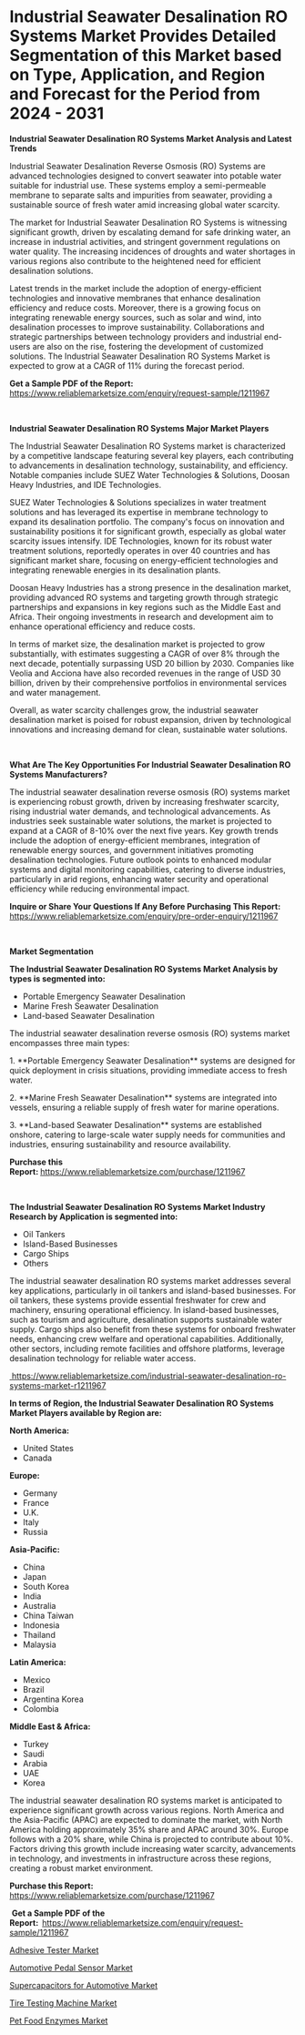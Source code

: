 <p><h1>Industrial Seawater Desalination RO Systems Market Provides Detailed Segmentation of this Market based on Type, Application, and Region and Forecast for the Period from 2024 - 2031</h1></p><p><strong>Industrial Seawater Desalination RO Systems Market Analysis and Latest Trends</strong></p>
<p><p>Industrial Seawater Desalination Reverse Osmosis (RO) Systems are advanced technologies designed to convert seawater into potable water suitable for industrial use. These systems employ a semi-permeable membrane to separate salts and impurities from seawater, providing a sustainable source of fresh water amid increasing global water scarcity. </p><p>The market for Industrial Seawater Desalination RO Systems is witnessing significant growth, driven by escalating demand for safe drinking water, an increase in industrial activities, and stringent government regulations on water quality. The increasing incidences of droughts and water shortages in various regions also contribute to the heightened need for efficient desalination solutions. </p><p>Latest trends in the market include the adoption of energy-efficient technologies and innovative membranes that enhance desalination efficiency and reduce costs. Moreover, there is a growing focus on integrating renewable energy sources, such as solar and wind, into desalination processes to improve sustainability. Collaborations and strategic partnerships between technology providers and industrial end-users are also on the rise, fostering the development of customized solutions. The Industrial Seawater Desalination RO Systems Market is expected to grow at a CAGR of 11% during the forecast period.</p></p>
<p><strong>Get a Sample PDF of the Report:&nbsp;</strong> <a href="https://www.reliablemarketsize.com/enquiry/request-sample/1211967?utm_campaign=1103&utm_medium=2&utm_source=Github&utm_content=ia&utm_term=06102024&utm_id=industrial-seawater-desalination-ro-systems">https://www.reliablemarketsize.com/enquiry/request-sample/1211967</a></p>
<p>&nbsp;</p>
<p><strong>Industrial Seawater Desalination RO Systems Major Market Players</strong></p>
<p><p>The Industrial Seawater Desalination RO Systems market is characterized by a competitive landscape featuring several key players, each contributing to advancements in desalination technology, sustainability, and efficiency. Notable companies include SUEZ Water Technologies & Solutions, Doosan Heavy Industries, and IDE Technologies.</p><p>SUEZ Water Technologies & Solutions specializes in water treatment solutions and has leveraged its expertise in membrane technology to expand its desalination portfolio. The company's focus on innovation and sustainability positions it for significant growth, especially as global water scarcity issues intensify. IDE Technologies, known for its robust water treatment solutions, reportedly operates in over 40 countries and has significant market share, focusing on energy-efficient technologies and integrating renewable energies in its desalination plants.</p><p>Doosan Heavy Industries has a strong presence in the desalination market, providing advanced RO systems and targeting growth through strategic partnerships and expansions in key regions such as the Middle East and Africa. Their ongoing investments in research and development aim to enhance operational efficiency and reduce costs.</p><p>In terms of market size, the desalination market is projected to grow substantially, with estimates suggesting a CAGR of over 8% through the next decade, potentially surpassing USD 20 billion by 2030. Companies like Veolia and Acciona have also recorded revenues in the range of USD 30 billion, driven by their comprehensive portfolios in environmental services and water management.</p><p>Overall, as water scarcity challenges grow, the industrial seawater desalination market is poised for robust expansion, driven by technological innovations and increasing demand for clean, sustainable water solutions.</p></p>
<p>&nbsp;</p>
<p><strong>What Are The Key Opportunities For Industrial Seawater Desalination RO Systems Manufacturers?</strong></p>
<p><p>The industrial seawater desalination reverse osmosis (RO) systems market is experiencing robust growth, driven by increasing freshwater scarcity, rising industrial water demands, and technological advancements. As industries seek sustainable water solutions, the market is projected to expand at a CAGR of 8-10% over the next five years. Key growth trends include the adoption of energy-efficient membranes, integration of renewable energy sources, and government initiatives promoting desalination technologies. Future outlook points to enhanced modular systems and digital monitoring capabilities, catering to diverse industries, particularly in arid regions, enhancing water security and operational efficiency while reducing environmental impact.</p></p>
<p><strong>Inquire or Share Your Questions If Any Before Purchasing This Report:</strong> <a href="https://www.reliablemarketsize.com/enquiry/pre-order-enquiry/1211967?utm_campaign=1103&utm_medium=2&utm_source=Github&utm_content=ia&utm_term=06102024&utm_id=industrial-seawater-desalination-ro-systems">https://www.reliablemarketsize.com/enquiry/pre-order-enquiry/1211967</a></p>
<p>&nbsp;</p>
<p><strong>Market Segmentation</strong></p>
<p><strong>The Industrial Seawater Desalination RO Systems Market Analysis by types is segmented into:</strong></p>
<p><ul><li>Portable Emergency Seawater Desalination</li><li>Marine Fresh Seawater Desalination</li><li>Land-based Seawater Desalination</li></ul></p>
<p><p>The industrial seawater desalination reverse osmosis (RO) systems market encompasses three main types: </p><p>1. **Portable Emergency Seawater Desalination** systems are designed for quick deployment in crisis situations, providing immediate access to fresh water.</p><p>  </p><p>2. **Marine Fresh Seawater Desalination** systems are integrated into vessels, ensuring a reliable supply of fresh water for marine operations.</p><p>3. **Land-based Seawater Desalination** systems are established onshore, catering to large-scale water supply needs for communities and industries, ensuring sustainability and resource availability.</p></p>
<p><strong>Purchase this Report:&nbsp;</strong><a href="https://www.reliablemarketsize.com/purchase/1211967?utm_campaign=1103&utm_medium=2&utm_source=Github&utm_content=ia&utm_term=06102024&utm_id=industrial-seawater-desalination-ro-systems">https://www.reliablemarketsize.com/purchase/1211967</a></p>
<p>&nbsp;</p>
<p><strong>The Industrial Seawater Desalination RO Systems Market Industry Research by Application is segmented into:</strong></p>
<p><ul><li>Oil Tankers</li><li>Island-Based Businesses</li><li>Cargo Ships</li><li>Others</li></ul></p>
<p><p>The industrial seawater desalination RO systems market addresses several key applications, particularly in oil tankers and island-based businesses. For oil tankers, these systems provide essential freshwater for crew and machinery, ensuring operational efficiency. In island-based businesses, such as tourism and agriculture, desalination supports sustainable water supply. Cargo ships also benefit from these systems for onboard freshwater needs, enhancing crew welfare and operational capabilities. Additionally, other sectors, including remote facilities and offshore platforms, leverage desalination technology for reliable water access.</p></p>
<p><a href="https://www.reliablemarketsize.com/industrial-seawater-desalination-ro-systems-market-r1211967?utm_campaign=1103&utm_medium=2&utm_source=Github&utm_content=ia&utm_term=06102024&utm_id=industrial-seawater-desalination-ro-systems">&nbsp;https://www.reliablemarketsize.com/industrial-seawater-desalination-ro-systems-market-r1211967</a></p>
<p><strong>In terms of Region, the Industrial Seawater Desalination RO Systems Market Players available by Region are:</strong></p>
<p>
    <p> <strong> North America: </strong>
        <ul>
            <li>United States</li>
            <li>Canada</li>
        </ul>
        </p> 
    <p> <strong> Europe: </strong>
        <ul>
            <li>Germany</li>
            <li>France</li>
            <li>U.K.</li>
            <li>Italy</li>
            <li>Russia</li>
        </ul>
        </p> 
    <p> <strong> Asia-Pacific: </strong>
        <ul>
            <li>China</li>
            <li>Japan</li>
            <li>South Korea</li>
            <li>India</li>
            <li>Australia</li>
            <li>China Taiwan</li>
            <li>Indonesia</li>
            <li>Thailand</li>
            <li>Malaysia</li>
        </ul>
        </p> 
    <p> <strong> Latin America: </strong>
        <ul>
            <li>Mexico</li>
            <li>Brazil</li>
            <li>Argentina Korea</li>
            <li>Colombia</li>
        </ul>
        </p> 
    <p> <strong> Middle East & Africa: </strong>
        <ul>
            <li>Turkey</li>
            <li>Saudi</li>
            <li>Arabia</li>
            <li>UAE</li>
            <li>Korea</li>
        </ul>
    </p>
    </p>
<p><p>The industrial seawater desalination RO systems market is anticipated to experience significant growth across various regions. North America and the Asia-Pacific (APAC) are expected to dominate the market, with North America holding approximately 35% share and APAC around 30%. Europe follows with a 20% share, while China is projected to contribute about 10%. Factors driving this growth include increasing water scarcity, advancements in technology, and investments in infrastructure across these regions, creating a robust market environment.</p></p>
<p><strong>Purchase this Report: </strong><a href="https://www.reliablemarketsize.com/purchase/1211967?utm_campaign=1103&utm_medium=2&utm_source=Github&utm_content=ia&utm_term=06102024&utm_id=industrial-seawater-desalination-ro-systems">https://www.reliablemarketsize.com/purchase/1211967</a></p>
<p>&nbsp;<strong>Get a Sample PDF of the Report:&nbsp;&nbsp;</strong><a href="https://www.reliablemarketsize.com/enquiry/request-sample/1211967?utm_campaign=1103&utm_medium=2&utm_source=Github&utm_content=ia&utm_term=06102024&utm_id=industrial-seawater-desalination-ro-systems">https://www.reliablemarketsize.com/enquiry/request-sample/1211967</a></p>
<p><strong></strong></p>
<p><p><a href="https://www.linkedin.com/pulse/adhesive-tester-market2024-2031-industry-insights-investment-bv9qe?utm_campaign=1103&utm_medium=2&utm_source=Github&utm_content=ia&utm_term=06102024&utm_id=industrial-seawater-desalination-ro-systems">Adhesive Tester Market</a></p><p><a href="https://issuu.com/reportprime-2/docs/automotive-pedal-sensor-market-size_6c0cd1411d6c1b?utm_campaign=1103&utm_medium=2&utm_source=Github&utm_content=ia&utm_term=06102024&utm_id=industrial-seawater-desalination-ro-systems">Automotive Pedal Sensor Market</a></p><p><a href="https://issuu.com/reportprime-2/docs/supercapacitors-for-automotive-mark_fdefb1f8121a0e?utm_campaign=1103&utm_medium=2&utm_source=Github&utm_content=ia&utm_term=06102024&utm_id=industrial-seawater-desalination-ro-systems">Supercapacitors for Automotive Market</a></p><p><a href="https://www.linkedin.com/pulse/tire-testing-machine-market-dynamics-application-types-emerging-7e8de?utm_campaign=1103&utm_medium=2&utm_source=Github&utm_content=ia&utm_term=06102024&utm_id=industrial-seawater-desalination-ro-systems">Tire Testing Machine Market</a></p><p><a href="https://github.com/gdfhhhj/Market-Research-Report-List-6/blob/main/pet-food-enzymes-market.md?utm_campaign=1103&utm_medium=2&utm_source=Github&utm_content=ia&utm_term=06102024&utm_id=industrial-seawater-desalination-ro-systems">Pet Food Enzymes Market</a></p></p>